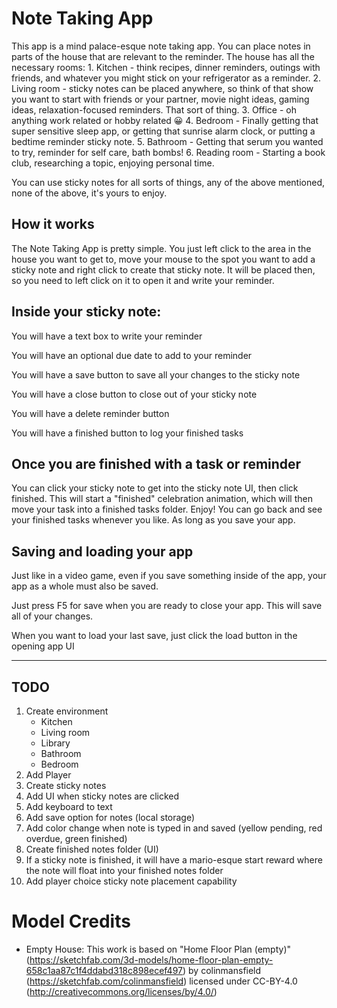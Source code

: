 # Note Taking App

This app is a mind palace-esque note taking app. You can place notes in parts of the house that are relevant to the reminder. The house has all the necessary rooms: 1. Kitchen - think recipes, dinner reminders, outings with friends, and whatever you might stick on your refrigerator as a reminder. 2. Living room - sticky notes can be placed anywhere, so think of that show you want to start with friends or your partner, movie night ideas, gaming ideas, relaxation-focused reminders. That sort of thing. 3. Office - oh anything work related or hobby related 😀 4. Bedroom - Finally getting that super sensitive sleep app, or getting that sunrise alarm clock, or putting a bedtime reminder sticky note. 5. Bathroom - Getting that serum you wanted to try, reminder for self care, bath bombs! 6. Reading room - Starting a book club, researching a topic, enjoying personal time.

You can use sticky notes for all sorts of things, any of the above mentioned, none of the above, it's yours to enjoy.

## How it works

The Note Taking App is pretty simple. You just left click to the area in the house you want to get to, move your mouse to the spot you want to add a sticky note and right click to create that sticky note. It will be placed then, so you need to left click on it to open it and write your reminder.

## Inside your sticky note:

You will have a text box to write your reminder

You will have an optional due date to add to your reminder

You will have a save button to save all your changes to the sticky note

You will have a close button to close out of your sticky note

You will have a delete reminder button

You will have a finished button to log your finished tasks

## Once you are finished with a task or reminder

You can click your sticky note to get into the sticky note UI, then click finished. This will start a "finished" celebration animation, which will then move your task into a finished tasks folder. Enjoy! You can go back and see your finished tasks whenever you like. As long as you save your app.

## Saving and loading your app

Just like in a video game, even if you save something inside of the app, your app as a whole must also be saved.

Just press F5 for save when you are ready to close your app. This will save all of your changes.

When you want to load your last save, just click the load button in the opening app UI

---

## TODO

1.  Create environment
    - Kitchen
    - Living room
    - Library
    - Bathroom
    - Bedroom
2.  Add Player
3.  Create sticky notes
4.  Add UI when sticky notes are clicked
5.  Add keyboard to text
6.  Add save option for notes (local storage)
7.  Add color change when note is typed in and saved (yellow pending, red overdue, green finished)
8.  Create finished notes folder (UI)
9.  If a sticky note is finished, it will have a mario-esque start reward where the note will float into your finished notes folder
10. Add player choice sticky note placement capability

# Model Credits

- Empty House: This work is based on "Home Floor Plan (empty)" (https://sketchfab.com/3d-models/home-floor-plan-empty-658c1aa87c1f4ddabd318c898ecef497) by colinmansfield (https://sketchfab.com/colinmansfield) licensed under CC-BY-4.0 (http://creativecommons.org/licenses/by/4.0/)
